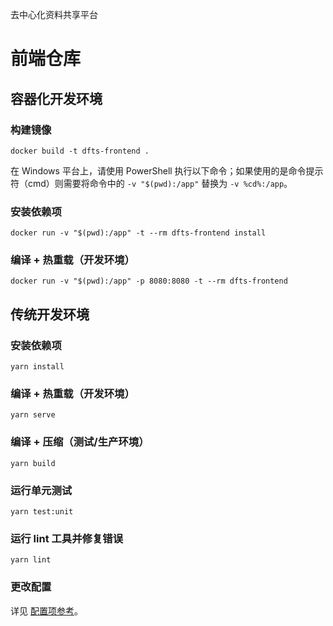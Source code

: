 去中心化资料共享平台

# 前端仓库

## 容器化开发环境

### 构建镜像

```
docker build -t dfts-frontend .
```

在 Windows 平台上，请使用 PowerShell 执行以下命令；如果使用的是命令提示符（cmd）则需要将命令中的 `-v "$(pwd):/app"` 替换为 `-v %cd%:/app`。

### 安装依赖项

```
docker run -v "$(pwd):/app" -t --rm dfts-frontend install
```

### 编译 + 热重载（开发环境）

```
docker run -v "$(pwd):/app" -p 8080:8080 -t --rm dfts-frontend
```

## 传统开发环境

### 安装依赖项

```
yarn install
```

### 编译 + 热重载（开发环境）

```
yarn serve
```

### 编译 + 压缩（测试/生产环境）

```
yarn build
```

### 运行单元测试

```
yarn test:unit
```

### 运行 lint 工具并修复错误

```
yarn lint
```

### 更改配置

详见 [配置项参考](https://cli.vuejs.org/config/)。
